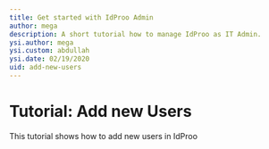 ```yaml
---
title: Get started with IdProo Admin
author: mega
description: A short tutorial how to manage IdProo as IT Admin. 
ysi.author: mega
ysi.custom: abdullah
ysi.date: 02/19/2020
uid: add-new-users
---
```

# Tutorial: Add new Users

This tutorial shows how to add new users in IdProo
 
